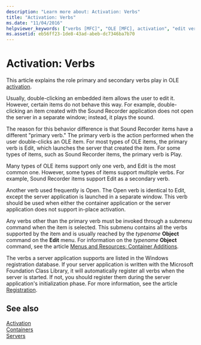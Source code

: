 ```yaml
---
description: "Learn more about: Activation: Verbs"
title: "Activation: Verbs"
ms.date: "11/04/2016"
helpviewer_keywords: ["verbs [MFC]", "OLE [MFC], activation", "edit verb [MFC]", "activation [MFC], verbs", "OLE [MFC], editing", "Primary verb [MFC]", "OLE activation {MFC]"]
ms.assetid: eb56ff23-1de8-43ad-abeb-dc7346ba7b70
---
```

# Activation: Verbs

This article explains the role primary and secondary verbs play in OLE [activation](activation-cpp.md).

Usually, double-clicking an embedded item allows the user to edit it. However, certain items do not behave this way. For example, double-clicking an item created with the Sound Recorder application does not open the server in a separate window; instead, it plays the sound.

The reason for this behavior difference is that Sound Recorder items have a different "primary verb." The primary verb is the action performed when the user double-clicks an OLE item. For most types of OLE items, the primary verb is Edit, which launches the server that created the item. For some types of items, such as Sound Recorder items, the primary verb is Play.

Many types of OLE items support only one verb, and Edit is the most common one. However, some types of items support multiple verbs. For example, Sound Recorder items support Edit as a secondary verb.

Another verb used frequently is Open. The Open verb is identical to Edit, except the server application is launched in a separate window. This verb should be used when either the container application or the server application does not support in-place activation.

Any verbs other than the primary verb must be invoked through a submenu command when the item is selected. This submenu contains all the verbs supported by the item and is usually reached by the *typename* **Object** command on the **Edit** menu. For information on the *typename* **Object** command, see the article [Menus and Resources: Container Additions](menus-and-resources-container-additions.md).

The verbs a server application supports are listed in the Windows registration database. If your server application is written with the Microsoft Foundation Class Library, it will automatically register all verbs when the server is started. If not, you should register them during the server application's initialization phase. For more information, see the article [Registration](registration.md).

## See also

[Activation](activation-cpp.md)<br/>
[Containers](containers.md)<br/>
[Servers](servers.md)

